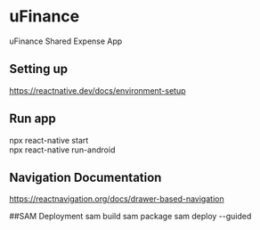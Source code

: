 # uFinance
uFinance Shared Expense App <br>
## Setting up
https://reactnative.dev/docs/environment-setup <br>
## Run app
npx react-native start<br>
npx react-native run-android<br>
## Navigation Documentation
https://reactnavigation.org/docs/drawer-based-navigation

##SAM Deployment
sam build
sam package
sam deploy --guided 
